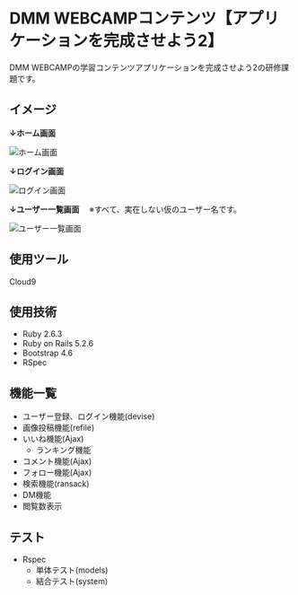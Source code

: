 # DMM WEBCAMPコンテンツ【アプリケーションを完成させよう2】
DMM WEBCAMPの学習コンテンツアプリケーションを完成させよう2の研修課題です。

## イメージ
**↓ホーム画面**

![ホーム画面](https://user-images.githubusercontent.com/86041660/147623862-01b71e01-4867-4875-8ca7-9d474ba6161e.png)

**↓ログイン画面**

![ログイン画面](https://user-images.githubusercontent.com/86041660/147848041-e0a652cc-f4c0-40b6-87a9-6141ad9bad07.png)

**↓ユーザー一覧画面**
　※すべて、実在しない仮のユーザー名です。

![ユーザー一覧画面](https://user-images.githubusercontent.com/86041660/147848061-170e2451-51fc-44dc-92d2-74d8068a8160.png)

## 使用ツール
Cloud9

## 使用技術
- Ruby 2.6.3
- Ruby on Rails 5.2.6
- Bootstrap 4.6
- RSpec

## 機能一覧
- ユーザー登録、ログイン機能(devise)
- 画像投稿機能(refile)
- いいね機能(Ajax)
  - ランキング機能
- コメント機能(Ajax)
- フォロー機能(Ajax)
- 検索機能(ransack)
- DM機能
- 閲覧数表示

## テスト
- Rspec
  - 単体テスト(models)
  - 結合テスト(system)
